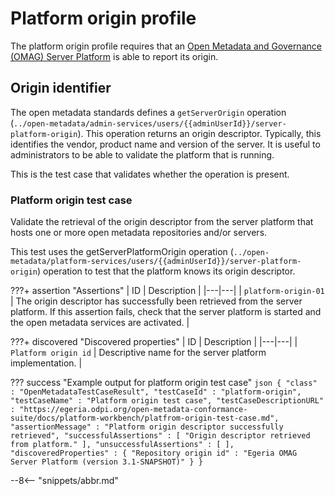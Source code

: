 <!-- SPDX-License-Identifier: CC-BY-4.0 -->
<!-- Copyright Contributors to the Egeria project. -->

# Platform origin profile

The platform origin profile requires that an [Open Metadata and
Governance (OMAG) Server Platform](./concepts/omag-server-platform) is able to report its origin.

## Origin identifier

The open metadata standards defines a `getServerOrigin`
operation (`../open-metadata/admin-services/users/{{adminUserId}}/server-platform-origin`).
This operation returns an origin descriptor.
Typically, this identifies the vendor, product name and version of the server.
It is useful to administrators to be able to validate the platform that is running.

This is the test case that validates whether the operation is present.

### Platform origin test case

Validate the retrieval of the origin descriptor from the server platform that hosts one or more open metadata
repositories and/or servers.

This test uses the getServerPlatformOrigin operation (`../open-metadata/platform-services/users/{{adminUserId}}/server-platform-origin`)
operation to test that the platform knows its origin descriptor.

???+ assertion "Assertions"
    | ID | Description |
    |---|---|
    | `platform-origin-01` | The origin descriptor has successfully been retrieved from the server platform. If this assertion fails, check that the server platform is started and the open metadata services are activated. |

???+ discovered "Discovered properties"
    | ID | Description |
    |---|---|
    | `Platform origin id` | Descriptive name for the server platform implementation. |

??? success "Example output for platform origin test case"
    ```json
    {
      "class" : "OpenMetadataTestCaseResult",
      "testCaseId" : "platform-origin",
      "testCaseName" : "Platform origin test case",
      "testCaseDescriptionURL" : "https://egeria.odpi.org/open-metadata-conformance-suite/docs/platform-workbench/platfrom-origin-test-case.md",
      "assertionMessage" : "Platform origin descriptor successfully retrieved",
      "successfulAssertions" : [ "Origin descriptor retrieved from platform." ],
      "unsuccessfulAssertions" : [ ],
      "discoveredProperties" : {
        "Repository origin id" : "Egeria OMAG Server Platform (version 3.1-SNAPSHOT)"
      }
    }
    ```

--8<-- "snippets/abbr.md"
